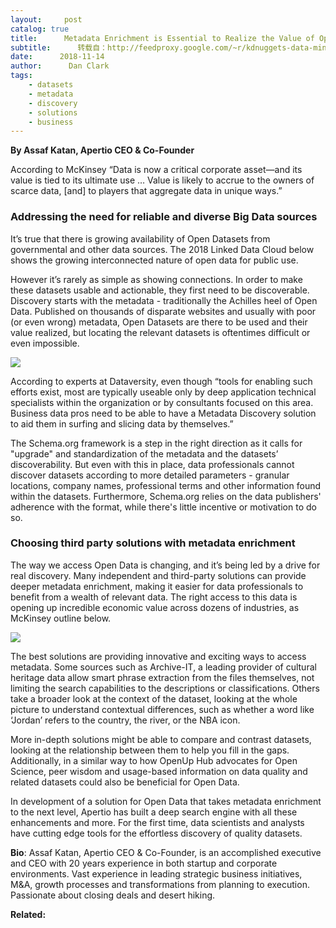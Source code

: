 ```yaml
---
layout:     post
catalog: true
title:      Metadata Enrichment is Essential to Realize the Value of Open Datasets
subtitle:      转载自：http://feedproxy.google.com/~r/kdnuggets-data-mining-analytics/~3/HDA68d_mQ_o/metadata-enrichment-value-open-datasets.html
date:      2018-11-14
author:      Dan Clark
tags:
    - datasets
    - metadata
    - discovery
    - solutions
    - business
---
```


**By Assaf Katan, Apertio CEO & Co-Founder**

According to McKinsey “Data is now a critical corporate asset—and its value is tied to its ultimate use … Value is likely to accrue to the owners of scarce data, [and] to players that aggregate data in unique ways.”

### **Addressing the need for reliable and diverse Big Data sources**

It’s true that there is growing availability of Open Datasets from governmental and other data sources. The 2018 Linked Data Cloud below shows the growing interconnected nature of open data for public use.

However it’s rarely as simple as showing connections. In order to make these datasets usable and actionable, they first need to be discoverable. Discovery starts with the metadata - traditionally the Achilles heel of Open Data. Published on thousands of disparate websites and usually with poor (or even wrong) metadata, Open Datasets are there to be used and their value realized, but locating the relevant datasets is oftentimes difficult or even impossible.

![](https://www.kdnuggets.com/wp-content/uploads/metadata-enrichment-fig1.jpg)


According to experts at Dataversity, even though “tools for enabling such efforts exist, most are typically useable only by deep application technical specialists within the organization or by consultants focused on this area. Business data pros need to be able to have a Metadata Discovery solution to aid them in surfing and slicing data by themselves.”

The Schema.org framework is a step in the right direction as it calls for "upgrade" and standardization of the metadata and the datasets’ discoverability. But even with this in place, data professionals cannot discover datasets according to more detailed parameters - granular locations, company names, professional terms and other information found within the datasets. Furthermore, Schema.org relies on the data publishers' adherence with the format, while there's little incentive or motivation to do so.

### **Choosing third party solutions with metadata enrichment**

The way we access Open Data is changing, and it’s being led by a drive for real discovery. Many independent and third-party solutions can provide deeper metadata enrichment, making it easier for data professionals to benefit from a wealth of relevant data. The right access to this data is opening up incredible economic value across dozens of industries, as McKinsey outline below.

![](https://www.kdnuggets.com/wp-content/uploads/metadata-enrichment-fig2.jpg)


The best solutions are providing innovative and exciting ways to access metadata. Some sources such as Archive-IT, a leading provider of cultural heritage data allow smart phrase extraction from the files themselves, not limiting the search capabilities to the descriptions or classifications. Others take a broader look at the context of the dataset, looking at the whole picture to understand contextual differences, such as whether a word like ‘Jordan’ refers to the country, the river, or the NBA icon.

More in-depth solutions might be able to compare and contrast datasets, looking at the relationship between them to help you fill in the gaps. Additionally, in a similar way to how OpenUp Hub advocates for Open Science, peer wisdom and usage-based information on data quality and related datasets could also be beneficial for Open Data.

In development of a solution for Open Data that takes metadata enrichment to the next level, Apertio has built a deep search engine with all these enhancements and more. For the first time, data scientists and analysts have cutting edge tools for the effortless discovery of quality datasets.

**Bio**: Assaf Katan, Apertio CEO & Co-Founder, is an accomplished executive and CEO with 20 years experience in both startup and corporate environments. Vast experience in leading strategic business initiatives, M&A, growth processes and transformations from planning to execution. Passionate about closing deals and desert hiking.

**Related:**


